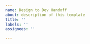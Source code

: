 ```yaml
---
name: Design to Dev Handoff
about: description of this template
title: ''
labels: ''
assignees: ''

---
```


<!------------------------------------------------------------------------------
│                  Design -> Dev Handoff Checklist
│            
│       1. Link to original design ticket (if applicable) 
│       2. Link to Redpen (if applicable)
│       3. Design changes been merged into the latest Sketch file
│       4. Desktop and mobile mockups are included
│       5. Assets are included
│       6. Hover state for elements are designed
│       7. Other states for elements are designed (e.g., error state for form)     
│      
└------------------------------------------------------------------------------>
